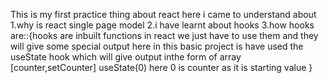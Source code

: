 This is my first practice thing about react here i came to understand about 
1.why is react single page model
2.i have learnt about hooks
3.how hooks are::{hooks are inbuilt functions in react we just have to use them and they will give some special output here in this basic project is have used the useState hook which will give output inthe form of array [counter,setCounter] useState(0) here 0 is counter as it is starting value }

